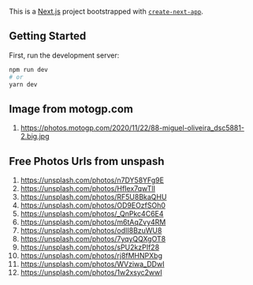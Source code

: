 This is a [Next.js](https://nextjs.org/) project bootstrapped with [`create-next-app`](https://github.com/vercel/next.js/tree/canary/packages/create-next-app).

## Getting Started

First, run the development server:

```bash
npm run dev
# or
yarn dev
```

## Image from motogp.com
1. https://photos.motogp.com/2020/11/22/88-miguel-oliveira_dsc5881-2.big.jpg

## Free Photos Urls from unspash
1. https://unsplash.com/photos/n7DY58YFg9E
2. https://unsplash.com/photos/HfIex7qwTlI
3. https://unsplash.com/photos/RF5U8BkaQHU
4. https://unsplash.com/photos/OD9EOzfSOh0
5. https://unsplash.com/photos/_QnPkc4C6E4
6. https://unsplash.com/photos/m6tAqZvy4RM
7. https://unsplash.com/photos/odII8BzuWU8
8. https://unsplash.com/photos/7yqyQQXgOT8
9. https://unsplash.com/photos/sPU2kzPIf28
10. https://unsplash.com/photos/rj8fMHNPXbg
11. https://unsplash.com/photos/WVziwa_DDwI
12. https://unsplash.com/photos/1w2xsyc2wwI